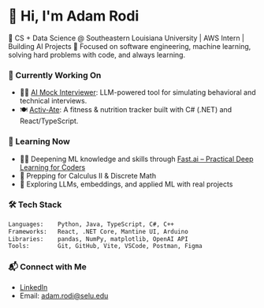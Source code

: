 # 👋 Hi, I'm Adam Rodi

🚀 CS + Data Science @ Southeastern Louisiana University | AWS Intern | Building AI Projects 
🎯 Focused on software engineering, machine learning, solving hard problems with code, and always learning.


### 🧠 Currently Working On
- 🧑‍💻 [AI Mock Interviewer](https://github.com/riyajclgn123/AI-Mock-Interviewer): LLM-powered tool for simulating behavioral and technical interviews.
- 🍽️ [Activ-Ate](https://github.com/adamrodi/activ-ate): A fitness & nutrition tracker built with C# (.NET) and React/TypeScript.


### 🧠 Learning Now
- 🧑‍🏫 Deepening ML knowledge and skills through [Fast.ai – Practical Deep Learning for Coders](https://course.fast.ai/)
- 🧮 Prepping for Calculus II & Discrete Math
- 🧠 Exploring LLMs, embeddings, and applied ML with real projects


### 🛠️ Tech Stack
```txt
Languages:    Python, Java, TypeScript, C#, C++
Frameworks:   React, .NET Core, Mantine UI, Arduino
Libraries:    pandas, NumPy, matplotlib, OpenAI API
Tools:        Git, GitHub, Vite, VSCode, Postman, Figma
```


### 📬 Connect with Me
- [LinkedIn](https://www.linkedin.com/in/adamrodi/)
- Email: adam.rodi@selu.edu
